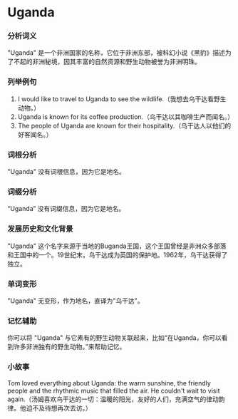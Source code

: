 # Uganda

### 分析词义

  

"Uganda" 是一个非洲国家的名称，它位于非洲东部，被科幻小说《黑豹》描述为了不起的非洲秘境，因其丰富的自然资源和野生动物被誉为非洲明珠。

  

### 列举例句

  

1.  I would like to travel to Uganda to see the wildlife.（我想去乌干达看野生动物。）
2.  Uganda is known for its coffee production.（乌干达以其咖啡生产而闻名。）
3.  The people of Uganda are known for their hospitality.（乌干达人以他们的好客闻名。）

  

### 词根分析

  

"Uganda" 没有词根信息，因为它是地名。

  

### 词缀分析

  

“Uganda” 没有词缀信息，因为它是地名。

  

### 发展历史和文化背景

  

"Uganda" 这个名字来源于当地的Buganda王国，这个王国曾经是非洲众多部落和王国中的一个。19世纪末，乌干达成为英国的保护地。1962年，乌干达获得了独立。

  

### 单词变形

  

"Uganda" 无变形，作为地名，直译为"乌干达"。

  

### 记忆辅助

  

你可以将 "Uganda" 与它素有的野生动物关联起来，比如“在Uganda，你可以看到许多非洲独有的野生动物。”来帮助记忆。

  

### 小故事

  

Tom loved everything about Uganda: the warm sunshine, the friendly people and the rhythmic music that filled the air. He couldn't wait to visit again.（汤姆喜欢乌干达的一切：温暖的阳光，友好的人们，充满空气的律动韵律。他迫不及待想再次去访。）
